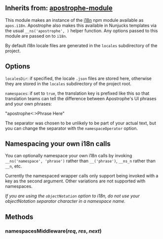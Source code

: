 ## Inherits from: [apostrophe-module](../apostrophe-module/README.md)
This module makes an instance of the [i18n](https://npmjs.org/package/i18n) npm module available
as `apos.i18n`. Apostrophe also makes this available in Nunjucks templates via the
usual `__ns('apostrophe', )` helper function. Any options passed to this module are passed on to `i18n`.

By default i18n locale files are generated in the `locales` subdirectory of the project.

## Options

`localesDir`: if specified, the locale `.json` files are stored here, otherwise they
are stored in the `locales` subdirectory of the project root.

`namespaces`: if set to `true`, the translation key is prefixed like this
so that translation teams can tell the difference between Apostrophe's
UI phrases and your own phrases:

"apostrophe<:>Phrase Here"

The separator was chosen to be unlikely to be part of your actual text,
but you can change the separator with the `namespaceOperator` option.

## Namespacing your own i18n calls

You can optionally namespace your own i18n calls by invoking
`__ns('namespace', 'phrase')` rather than `__('phrase')`,
`__ns_n` rather than `__n`, etc.

Currently the namespaced wrapper calls only support being invoked with a key as the
second argument. Other variations are not supported with namespaces.

*If you are using the `objectNotation` option to i18n, do not use your
objectNotation separator character in a namespace name.*


## Methods
### namespacesMiddleware(*req*, *res*, *next*)

